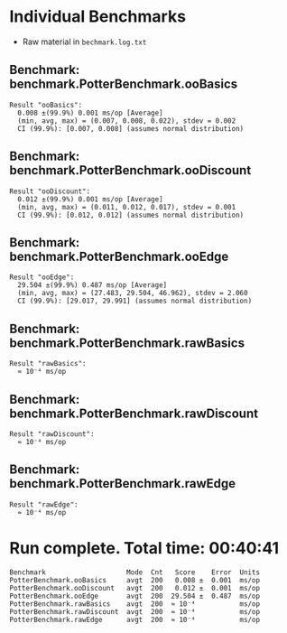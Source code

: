 # Individual Benchmarks

  * Raw material in `bechmark.log.txt`

## Benchmark: benchmark.PotterBenchmark.ooBasics

```
Result "ooBasics":
  0.008 ±(99.9%) 0.001 ms/op [Average]
  (min, avg, max) = (0.007, 0.008, 0.022), stdev = 0.002
  CI (99.9%): [0.007, 0.008] (assumes normal distribution)
```

## Benchmark: benchmark.PotterBenchmark.ooDiscount

```
Result "ooDiscount":
  0.012 ±(99.9%) 0.001 ms/op [Average]
  (min, avg, max) = (0.011, 0.012, 0.017), stdev = 0.001
  CI (99.9%): [0.012, 0.012] (assumes normal distribution)
```

## Benchmark: benchmark.PotterBenchmark.ooEdge

```
Result "ooEdge":
  29.504 ±(99.9%) 0.487 ms/op [Average]
  (min, avg, max) = (27.483, 29.504, 46.962), stdev = 2.060
  CI (99.9%): [29.017, 29.991] (assumes normal distribution)
```

## Benchmark: benchmark.PotterBenchmark.rawBasics

```
Result "rawBasics":
  ≈ 10⁻⁴ ms/op
```

## Benchmark: benchmark.PotterBenchmark.rawDiscount

```
Result "rawDiscount":
  ≈ 10⁻⁴ ms/op
```

## Benchmark: benchmark.PotterBenchmark.rawEdge

```
Result "rawEdge":
  ≈ 10⁻⁴ ms/op
```

# Run complete. Total time: 00:40:41

```
Benchmark                    Mode  Cnt   Score    Error  Units
PotterBenchmark.ooBasics     avgt  200   0.008 ±  0.001  ms/op
PotterBenchmark.ooDiscount   avgt  200   0.012 ±  0.001  ms/op
PotterBenchmark.ooEdge       avgt  200  29.504 ±  0.487  ms/op
PotterBenchmark.rawBasics    avgt  200  ≈ 10⁻⁴           ms/op
PotterBenchmark.rawDiscount  avgt  200  ≈ 10⁻⁴           ms/op
PotterBenchmark.rawEdge      avgt  200  ≈ 10⁻⁴           ms/op
```
